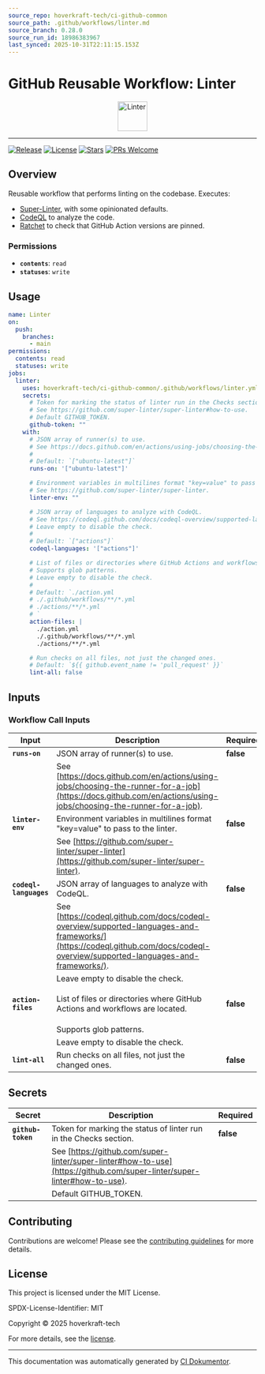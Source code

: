 ```yaml
---
source_repo: hoverkraft-tech/ci-github-common
source_path: .github/workflows/linter.md
source_branch: 0.28.0
source_run_id: 18986383967
last_synced: 2025-10-31T22:11:15.153Z
---
```


<!-- header:start -->

# GitHub Reusable Workflow: Linter

<div align="center">
  <img src="/ci-github-common/assets/github/logo.svg" width="60px" align="center" alt="Linter" />
</div>

---

<!-- header:end -->

<!-- badges:start -->

[![Release](https://img.shields.io/github/v/release/hoverkraft-tech/ci-github-common)](https://github.com/hoverkraft-tech/ci-github-common/releases)
[![License](https://img.shields.io/github/license/hoverkraft-tech/ci-github-common)](http://choosealicense.com/licenses/mit/)
[![Stars](https://img.shields.io/github/stars/hoverkraft-tech/ci-github-common?style=social)](https://img.shields.io/github/stars/hoverkraft-tech/ci-github-common?style=social)
[![PRs Welcome](https://img.shields.io/badge/PRs-welcome-brightgreen.svg)](https://github.com/hoverkraft-tech/ci-github-common/blob/main/CONTRIBUTING.md)

<!-- badges:end -->

<!-- overview:start -->

## Overview

Reusable workflow that performs linting on the codebase.
Executes:

- [Super-Linter](https://github.com/super-linter/super-linter), with some opinionated defaults.
- [CodeQL](https://docs.github.com/en/code-security/code-scanning/introduction-to-code-scanning/about-code-scanning-with-codeql) to analyze the code.
- [Ratchet](https://github.com/sethvargo/ratchet) to check that GitHub Action versions are pinned.

### Permissions

- **`contents`**: `read`
- **`statuses`**: `write`

<!-- overview:end -->

<!-- usage:start -->

## Usage

```yaml
name: Linter
on:
  push:
    branches:
      - main
permissions:
  contents: read
  statuses: write
jobs:
  linter:
    uses: hoverkraft-tech/ci-github-common/.github/workflows/linter.yml@5f11437c716059f30c635f90055060e4ef8b31a0 # 0.28.0
    secrets:
      # Token for marking the status of linter run in the Checks section.
      # See https://github.com/super-linter/super-linter#how-to-use.
      # Default GITHUB_TOKEN.
      github-token: ""
    with:
      # JSON array of runner(s) to use.
      # See https://docs.github.com/en/actions/using-jobs/choosing-the-runner-for-a-job.
      #
      # Default: `["ubuntu-latest"]`
      runs-on: '["ubuntu-latest"]'

      # Environment variables in multilines format "key=value" to pass to the linter.
      # See https://github.com/super-linter/super-linter.
      linter-env: ""

      # JSON array of languages to analyze with CodeQL.
      # See https://codeql.github.com/docs/codeql-overview/supported-languages-and-frameworks/.
      # Leave empty to disable the check.
      #
      # Default: `["actions"]`
      codeql-languages: '["actions"]'

      # List of files or directories where GitHub Actions and workflows are located.
      # Supports glob patterns.
      # Leave empty to disable the check.
      #
      # Default: `./action.yml
      # ./.github/workflows/**/*.yml
      # ./actions/**/*.yml
      # `
      action-files: |
        ./action.yml
        ./.github/workflows/**/*.yml
        ./actions/**/*.yml

      # Run checks on all files, not just the changed ones.
      # Default: `${{ github.event_name != 'pull_request' }}`
      lint-all: false
```

<!-- usage:end -->

<!-- inputs:start -->

## Inputs

### Workflow Call Inputs

| **Input**              | **Description**                                                                                                                                                               | **Required** | **Type**    | **Default**                                                                                                                                 |
| ---------------------- | ----------------------------------------------------------------------------------------------------------------------------------------------------------------------------- | ------------ | ----------- | ------------------------------------------------------------------------------------------------------------------------------------------- |
| **`runs-on`**          | JSON array of runner(s) to use.                                                                                                                                               | **false**    | **string**  | `["ubuntu-latest"]`                                                                                                                         |
|                        | See [https://docs.github.com/en/actions/using-jobs/choosing-the-runner-for-a-job](https://docs.github.com/en/actions/using-jobs/choosing-the-runner-for-a-job).               |              |             |                                                                                                                                             |
| **`linter-env`**       | Environment variables in multilines format "key=value" to pass to the linter.                                                                                                 | **false**    | **string**  | -                                                                                                                                           |
|                        | See [https://github.com/super-linter/super-linter](https://github.com/super-linter/super-linter).                                                                             |              |             |                                                                                                                                             |
| **`codeql-languages`** | JSON array of languages to analyze with CodeQL.                                                                                                                               | **false**    | **string**  | `["actions"]`                                                                                                                               |
|                        | See [https://codeql.github.com/docs/codeql-overview/supported-languages-and-frameworks/](https://codeql.github.com/docs/codeql-overview/supported-languages-and-frameworks/). |              |             |                                                                                                                                             |
|                        | Leave empty to disable the check.                                                                                                                                             |              |             |                                                                                                                                             |
| **`action-files`**     | List of files or directories where GitHub Actions and workflows are located.                                                                                                  | **false**    | **string**  | <!-- textlint-disable --><pre>./action.yml&#13;./.github/workflows/\*\*/\*.yml&#13;./actions/\*\*/\*.yml&#13;</pre><!-- textlint-enable --> |
|                        | Supports glob patterns.                                                                                                                                                       |              |             |                                                                                                                                             |
|                        | Leave empty to disable the check.                                                                                                                                             |              |             |                                                                                                                                             |
| **`lint-all`**         | Run checks on all files, not just the changed ones.                                                                                                                           | **false**    | **boolean** | `$\{\{ github.event_name != 'pull_request' }}`                                                                                              |

<!-- inputs:end -->

<!-- secrets:start -->

## Secrets

| **Secret**         | **Description**                                                                                                         | **Required** |
| ------------------ | ----------------------------------------------------------------------------------------------------------------------- | ------------ |
| **`github-token`** | Token for marking the status of linter run in the Checks section.                                                       | **false**    |
|                    | See [https://github.com/super-linter/super-linter#how-to-use](https://github.com/super-linter/super-linter#how-to-use). |              |
|                    | Default GITHUB_TOKEN.                                                                                                   |              |

<!-- secrets:end -->

<!-- outputs:start -->
<!-- outputs:end -->

<!-- examples:start -->
<!-- examples:end -->

<!--
// jscpd:ignore-start
-->

<!-- contributing:start -->

## Contributing

Contributions are welcome! Please see the [contributing guidelines](https://github.com/hoverkraft-tech/ci-github-common/blob/main/CONTRIBUTING.md) for more details.

<!-- contributing:end -->

<!-- security:start -->
<!-- security:end -->

<!-- license:start -->

## License

This project is licensed under the MIT License.

SPDX-License-Identifier: MIT

Copyright © 2025 hoverkraft-tech

For more details, see the [license](http://choosealicense.com/licenses/mit/).

<!-- license:end -->

<!-- generated:start -->

---

This documentation was automatically generated by [CI Dokumentor](https://github.com/hoverkraft-tech/ci-dokumentor).

<!-- generated:end -->
<!--
// jscpd:ignore-end
-->
